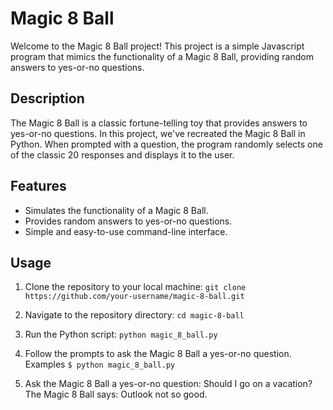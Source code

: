 # Magic 8 Ball

Welcome to the Magic 8 Ball project! This project is a simple Javascript program that mimics the functionality of a Magic 8 Ball, providing random answers to yes-or-no questions.

## Description

The Magic 8 Ball is a classic fortune-telling toy that provides answers to yes-or-no questions. In this project, we've recreated the Magic 8 Ball in Python. When prompted with a question, the program randomly selects one of the classic 20 responses and displays it to the user.

## Features

- Simulates the functionality of a Magic 8 Ball.
- Provides random answers to yes-or-no questions.
- Simple and easy-to-use command-line interface.

## Usage

1. Clone the repository to your local machine:
`git clone https://github.com/your-username/magic-8-ball.git`

2. Navigate to the repository directory:
`cd magic-8-ball`

3. Run the Python script:
`python magic_8_ball.py`

4. Follow the prompts to ask the Magic 8 Ball a yes-or-no question.
Examples
`$ python magic_8_ball.py`

5. Ask the Magic 8 Ball a yes-or-no question: Should I go on a vacation?
The Magic 8 Ball says: Outlook not so good.

